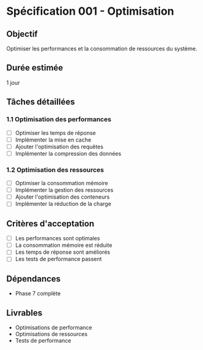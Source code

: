 # Spécification 001 - Optimisation

## Objectif
Optimiser les performances et la consommation de ressources du système.

## Durée estimée
1 jour

## Tâches détaillées

### 1.1 Optimisation des performances
- [ ] Optimiser les temps de réponse
- [ ] Implémenter la mise en cache
- [ ] Ajouter l'optimisation des requêtes
- [ ] Implémenter la compression des données

### 1.2 Optimisation des ressources
- [ ] Optimiser la consommation mémoire
- [ ] Implémenter la gestion des ressources
- [ ] Ajouter l'optimisation des conteneurs
- [ ] Implémenter la réduction de la charge

## Critères d'acceptation
- [ ] Les performances sont optimales
- [ ] La consommation mémoire est réduite
- [ ] Les temps de réponse sont améliorés
- [ ] Les tests de performance passent

## Dépendances
- Phase 7 complète

## Livrables
- Optimisations de performance
- Optimisations de ressources
- Tests de performance
